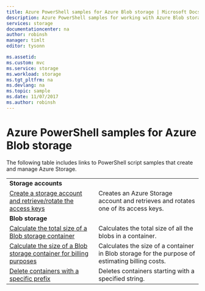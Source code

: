 ```yaml
---
title: Azure PowerShell samples for Azure Blob storage | Microsoft Docs
description: Azure PowerShell samples for working with Azure Blob storage
services: storage
documentationcenter: na
author: robinsh
manager: timlt
editor: tysonn

ms.assetid:
ms.custom: mvc
ms.service: storage
ms.workload: storage
ms.tgt_pltfrm: na
ms.devlang: na
ms.topic: sample
ms.date: 11/07/2017
ms.author: robinsh
---
```

# Azure PowerShell samples for Azure Blob storage

The following table includes links to PowerShell script samples that create and manage Azure Storage.

| | |
|---|---|
|**Storage accounts**||
| [Create a storage account and retrieve/rotate the access keys](../scripts/storage-common-rotate-account-keys-powershell.md?toc=%2fpowershell%2fmodule%2ftoc.json)| Creates an Azure Storage account and retrieves and rotates one of its access keys. |
|**Blob storage**||
| [Calculate the total size of a Blob storage container](../scripts/storage-blobs-container-calculate-size-powershell.md?toc=%2fpowershell%2fmodule%2ftoc.json) | Calculates the total size of all the blobs in a container. |
| [Calculate the size of a Blob storage container for billing purposes](../scripts/storage-blobs-container-calculate-billing-size-powershell.md?toc=%2fpowershell%2fmodule%2ftoc.json) | Calculates the size of a container in Blob storage for the purpose of estimating billing costs. |
| [Delete containers with a specific prefix](../scripts/storage-blobs-container-delete-by-prefix-powershell.md?toc=%2fpowershell%2fmodule%2ftoc.json) | Deletes containers starting with a specified string. |
